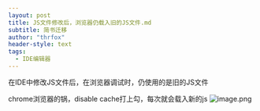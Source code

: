 ```yaml
---
layout: post
title: JS文件修改后，浏览器仍载入旧的JS文件.md
subtitle: 简书迁移
author: "thrfox"
header-style: text
tags:
  - IDE编辑器
---
```


在IDE中修改JS文件后，在浏览器调试时，仍使用的是旧的JS文件

chrome浏览器的锅，disable cache打上勾，每次就会载入新的js
![image.png](https://upload-images.jianshu.io/upload_images/8222680-7f2ced639f1edc9f.png?imageMogr2/auto-orient/strip%7CimageView2/2/w/1240)
